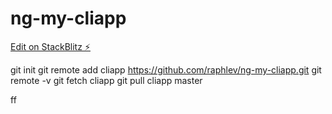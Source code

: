 # ng-my-cliapp

[Edit on StackBlitz ⚡️](https://stackblitz.com/edit/ng-my-cliapp)

git init
git remote add cliapp https://github.com/raphlev/ng-my-cliapp.git
git remote -v
git fetch cliapp
git pull cliapp master

ff
